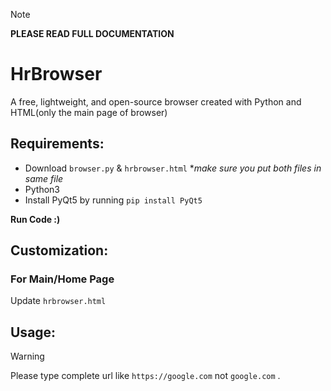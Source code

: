 > [!NOTE]
> **PLEASE READ FULL DOCUMENTATION**
# HrBrowser
A free, lightweight, and open-source browser created with Python and HTML(only the main page of browser) 
## Requirements:
  - Download `browser.py` & `hrbrowser.html` **make sure you put both files in same file*
  - Python3
  - Install PyQt5 by running `pip install PyQt5`

**Run Code :)**

## Customization:
 ### For Main/Home Page
Update `hrbrowser.html`

## Usage:
> [!WARNING]
> Please type complete url like `https://google.com` not `google.com` .
